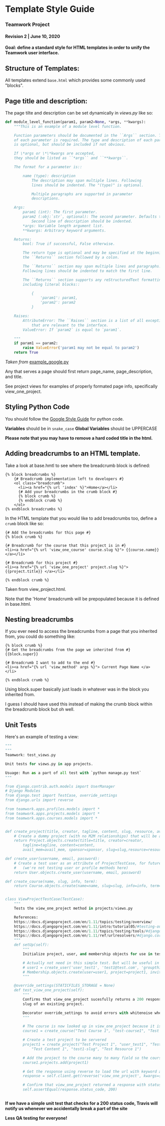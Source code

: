 Template Style Guide
======
### Teamwork Project
#### Revision 2 | June 10, 2020

#### Goal: define a standard style for HTML templates in order to unify the Teamwork user interface.

## Structure of Templates:

All templates extend `base.html` which provides some commonly used "blocks".

## Page title and description:
The page tilte and description can be set dynamically in *views.py* like so:

```python
def module_level_function(param1, param2=None, *args, **kwargs):
    """This is an example of a module level function.

    Function parameters should be documented in the ``Args`` section. The name
    of each parameter is required. The type and description of each parameter
    is optional, but should be included if not obvious.

    If \*args or \*\*kwargs are accepted,
    they should be listed as ``*args`` and ``**kwargs``.

    The format for a parameter is::

        name (type): description
            The description may span multiple lines. Following
            lines should be indented. The "(type)" is optional.

            Multiple paragraphs are supported in parameter
            descriptions.

    Args:
        param1 (int): The first parameter.
        param2 (:obj:`str`, optional): The second parameter. Defaults to None.
            Second line of description should be indented.
        *args: Variable length argument list.
        **kwargs: Arbitrary keyword arguments.

    Returns:
        bool: True if successful, False otherwise.

        The return type is optional and may be specified at the beginning of
        the ``Returns`` section followed by a colon.

        The ``Returns`` section may span multiple lines and paragraphs.
        Following lines should be indented to match the first line.

        The ``Returns`` section supports any reStructuredText formatting,
        including literal blocks::

            {
                'param1': param1,
                'param2': param2
            }

    Raises:
        AttributeError: The ``Raises`` section is a list of all exceptions
            that are relevant to the interface.
        ValueError: If `param2` is equal to `param1`.

    """
    if param1 == param2:
        raise ValueError('param1 may not be equal to param2')
    return True
```
*Taken from* [example_google.py](https://sphinxcontrib-napoleon.readthedocs.io/en/latest/example_google.html)


Any that serves a page should first return page_name, page_description, and title.

See project views for examples of properly formated page info, specifically view_one_project.

## Styling Python Code

You should follow the [Google Style Guide](https://google.github.io/styleguide/pyguide.html) for python code.

**Variables** should be in ```snake_case```
**Global Variables** should be UPPERCASE


**Please note that you may have to remove a hard coded title in the html.**

## Adding breadcrumbs to an HTML template.

Take a look at base.hmtl to see where the breadcrumb block is defined:
```
{% block breadcrumbs %}
    {# Breadcrumb implementation left to developers #}
    <ol class="breadcrumb">
      <li><a href="{% url 'index' %}">Home</a></li>
      {# Add your breadcrumbs in the crumb block #}
      {% block crumb %}
      {% endblock crumb %}
    </ol>
{% endblock breadcrumbs %}
```

In the HTML template that you would like to add breadcrumbs too, define a `crumb` block like so:
```
{# Add the breadcrumbs for this page #}
{% block crumb %}

{# Breadcrumb for the course that this project is in #}
<li><a href="{% url 'view_one_course' course.slug %}"> {{course.name}} </a></li>

{# Breadcrumb for this project #}
<li><a href="{% url 'view_one_project' project.slug %}"> {{project.title}} </a></li>

{% endblock crumb %}
```
Taken from view_project.html.

Note that the 'Home' breadcrumb will be prepopulated because it is defined in base.html.

## Nesting breadcrumbs

If you ever need to access the breadcrumbs from a page that you inherited from, you could do something like:
```
{% block crumb %}
{# Get the breadcrumbs from the page we inherited from #}
{{block.super}}

{# Breadcrumb I want to add to the end #}
<li><a href="{% url 'view_method' args %}"> Current Page Name </a></li>

{% endblock crumb %}
```
Using block.super basically just loads in whatever was in the block you inherited from.

I guess I should have used this instead of making the crumb block within the breadcrumb block but oh well.


## Unit Tests

Here's an example of testing a view:
```python
"""
"""
Teamwork: test_views.py

Unit tests for views.py in app projects.

Usuage: Run as a part of all test with `python manage.py test`
"""

from django.contrib.auth.models import UserManager
# Django Modules
from django.test import TestCase, override_settings
from django.urls import reverse

from teamwork.apps.profiles.models import *
from teamwork.apps.projects.models import *
from teamwork.apps.courses.models import *


def create_project(title, creator, tagline, content, slug, resource, avail_mem=True, sponsor=False):
    # Create a dummy project (with no M2M relationships) that will be associated with user1
    return Project.objects.create(title=title, creator=creator,
        tagline=tagline, content=content,
        avail_mem=avail_mem, sponsor=sponsor, slug=slug,resource=resource)

def create_user(username, email, password):
    # Create a test user as an attribute of ProjectTestCase, for future use
    #   (we're not testing user or profile methods here)
    return User.objects.create_user(username, email, password)

def create_course(name, slug, info, term):
    return Course.objects.create(name=name, slug=slug, info=info, term=term)


class ViewProjectTestCase(TestCase):
    """
    Tests the view_one_project method in projects/views.py

    References: 
    https://docs.djangoproject.com/en/1.11/topics/testing/overview/
    https://docs.djangoproject.com/en/1.11/intro/tutorial05/#testing-our-new-view
    https://docs.djangoproject.com/en/1.11/topics/testing/tools/#django.test.override_settings
    https://docs.djangoproject.com/en/1.11/ref/urlresolvers/#django.core.urlresolvers.reverse
    """
    def setUp(self):
        """
        Initialize project, user, and membership objects for use in test methods.

        # Actually not need in this simple test. But will be useful in other tests.
        # user1 = create_user('user_test1', 'test1@test.com', 'groupthink')
        # Membership.objects.create(user=user1, project=project1, invite_reason='')
        """

    @override_settings(STATICFILES_STORAGE = None)
    def test_view_one_project(self):
        """
        Confirms that view_one_project sucesfully returns a 200 response when given the
        slug of an existing project.

        Decorator override_settings to avoid errors with whitenoise when using client().
        """

        # The course is now looked up in view_one_project because it is needed for breadcrumbs.
        course1 = create_course("Test Course 1", "test-course1", "Test Info", "Test Term")

        # Create a test project to be servered
        project1 = create_project("Test Project 1", "user_test1", "Test Tagline 1", 
            "Test Content 1", "test1-slug", "Test Resource 1")

        # Add the project to the course many to many field so the course lookup is sucesfull.
        course1.projects.add(project1)

        # Get the response using reverse to load the url with keyword arg: slug of project 1
        response = self.client.get(reverse('view_one_project', kwargs={'slug':project1.slug}))

        # Confirm that view_one_project returned a response with status code 200 (page served sucesfully).
        self.assertEqual(response.status_code, 200)



```

**If we have a simple unit test that checks for a 200 status code, Travis will notify us whenever we accidentally break a part of the site**

**Less QA testing for everyone!**